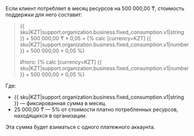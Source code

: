 Если клиент потребляет в месяц ресурсов на 500 000,00 ₸, стоимость поддержки для него составит:

> {{ sku|KZT|support.organization.business.fixed_consumption.v1|string }} + 500 000,00 ₸ × 0,05 = {% calc [currency=KZT] {{ sku|KZT|support.organization.business.fixed_consumption.v1|number }} + 500 000,00 × 0,05 %}
>
> Итого: {% calc [currency=KZT] {{ sku|KZT|support.organization.business.fixed_consumption.v1|number }} + 500 000,00 × 0,05 %}

Где:
* {{ sku|KZT|support.organization.business.fixed_consumption.v1|string }} — фиксированная сумма в месяц.
* 25 000,00 ₸ — 5% от стоимости платно потребленных ресурсов, находящихся в организации.

Эта сумма будет взиматься с одного платежного аккаунта.